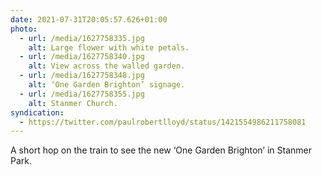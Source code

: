 ```yaml
---
date: 2021-07-31T20:05:57.626+01:00
photo:
  - url: /media/1627758335.jpg
    alt: Large flower with white petals.
  - url: /media/1627758340.jpg
    alt: View across the walled garden.
  - url: /media/1627758348.jpg
    alt: ‘One Garden Brighton’ signage.
  - url: /media/1627758355.jpg
    alt: Stanmer Church.
syndication:
  - https://twitter.com/paulrobertlloyd/status/1421554986211758081
---
```

A short hop on the train to see the new ‘One Garden Brighton’ in Stanmer Park.

